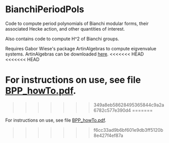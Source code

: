 # BianchiPeriodPols
Code to compute period polynomials of Bianchi modular forms, their associated Hecke action, and other quantities of interest.

Also contains code to compute H^2 of Bianchi groups. 

Requires Gabor Wiese's package ArtinAlgebras to compute eigvenvalue systems. ArtinAlgebras can be downloaded [here](https://math.uni.lu/wiese/programs/ArtinAlgebras/index.html).
<<<<<<< HEAD
<<<<<<< HEAD

For instructions on use, see file [BPP_howTo.pdf](https://github.com/lewismcombes/BianchiPeriodPols/blob/main/BPP_howTo.pdf). 
=======
>>>>>>> 349a8eb58628495365844c9a2a6782c577e390d4
=======

For instructions on use, see file [BPP_howTo.pdf](https://github.com/lewismcombes/BianchiPeriodPols/blob/main/BPP_howTo.pdf). 
>>>>>>> f6cc33ad9b6bf601e9db3ff5120b8e427f4ef87a
